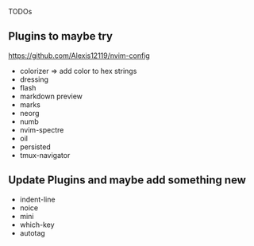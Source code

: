  TODOs

## Plugins to maybe try

<https://github.com/Alexis12119/nvim-config>

- colorizer => add color to hex strings
- dressing
- flash
- markdown preview
- marks
- neorg
- numb
- nvim-spectre
- oil
- persisted
- tmux-navigator

## Update Plugins and maybe add something new

- indent-line
- noice
- mini
- which-key
- autotag
